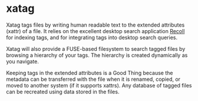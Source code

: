 xatag
=====

Xatag tags files by writing human readable text to the extended attributes
(xattr) of a file.  It relies on the excellent desktop search application
[Recoll](http://recoll.org) for indexing tags, and for integrating tags into
desktop search queries.

Xatag will also provide a FUSE-based filesystem to search tagged files by
browsing a hierarchy of your tags.  The hierarchy is created dynamically as
you navigate.

Keeping tags in the extended attributes is a Good Thing because the metadata
can be transferred with the file when it is renamed, copied, or moved to
another system (if it supports xattrs).  Any database of tagged files can be
recreated using data stored in the files.
